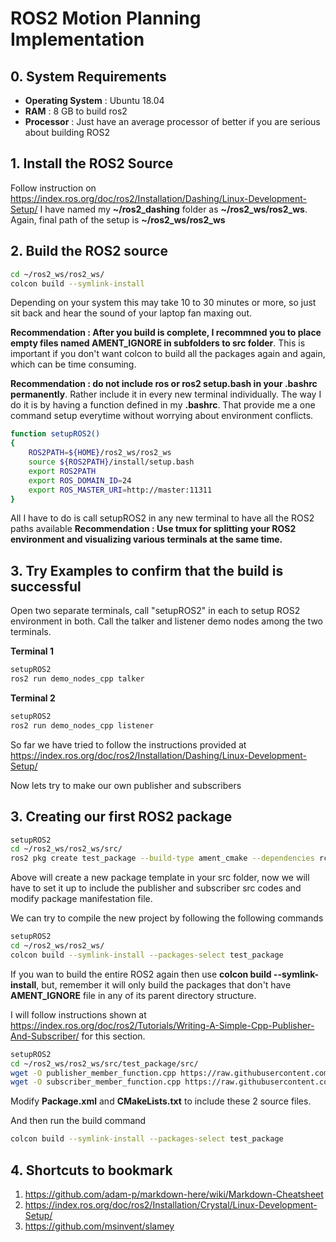 # ROS2 Motion Planning Implementation
## 0. System Requirements
* **Operating System** : Ubuntu 18.04
* **RAM** : 8 GB to build ros2
* **Processor** : Just have an average processor of better if you are serious about building ROS2

## 1. Install the ROS2 Source

Follow instruction on https://index.ros.org/doc/ros2/Installation/Dashing/Linux-Development-Setup/
I have named my **~/ros2_dashing** folder as **~/ros2_ws/ros2_ws**. Again, final path of the setup is **~/ros2_ws/ros2_ws**

## 2. Build the ROS2 source

```bash
cd ~/ros2_ws/ros2_ws/
colcon build --symlink-install
```
Depending on your system this may take 10 to 30 minutes or more, so just sit back and hear the sound of your laptop fan maxing out.

**Recommendation : After you build is complete, I recommned you to place empty files named AMENT_IGNORE in subfolders to src folder**. This is important if you don't want colcon to build all the packages again and again, which can be time consuming. 

**Recommendation : do not include ros or ros2 setup.bash in your .bashrc permanently**. Rather include it in every new terminal individually. The way I do it is by having a function defined in my **.bashrc**. That provide me a one command setup everytime without worrying about environment conflicts.

```bash
function setupROS2()
{
	ROS2PATH=${HOME}/ros2_ws/ros2_ws
	source ${ROS2PATH}/install/setup.bash
	export ROS2PATH
	export ROS_DOMAIN_ID=24
	export ROS_MASTER_URI=http://master:11311
}
```
All I have to do is call setupROS2 in any new terminal to have all the ROS2 paths available
**Recommendation : Use tmux for splitting your ROS2 environment and visualizing various terminals at the same time.**



## 3. Try Examples to confirm that the build is successful
Open two separate terminals, call "setupROS2" in each to setup ROS2 environment in both. Call the talker and listener demo nodes among the two terminals.



**Terminal 1**
```bash
setupROS2
ros2 run demo_nodes_cpp talker
```

**Terminal 2**
```bash
setupROS2
ros2 run demo_nodes_cpp listener
```

So far we have tried to follow the instructions provided at https://index.ros.org/doc/ros2/Installation/Dashing/Linux-Development-Setup/

Now lets try to make our own publisher and subscribers 

## 3. Creating our first ROS2 package

```bash
setupROS2
cd ~/ros2_ws/ros2_ws/src/
ros2 pkg create test_package --build-type ament_cmake --dependencies rclcpp
```
Above will create a new package template in your src folder, now we will have to set it up to include the publisher and subscriber src codes and modify package manifestation file.

We can try to compile the new project by following the following commands
```bash
setupROS2
cd ~/ros2_ws/ros2_ws/
colcon build --symlink-install --packages-select test_package
```

If you wan to build the entire ROS2 again then use **colcon build --symlink-install**, but, remember it will only build the packages that don't have **AMENT_IGNORE** file in any of its parent directory structure.

I will follow instructions shown at https://index.ros.org/doc/ros2/Tutorials/Writing-A-Simple-Cpp-Publisher-And-Subscriber/ for this section.

```bash
setupROS2
cd ~/ros2_ws/ros2_ws/src/test_package/src/
wget -O publisher_member_function.cpp https://raw.githubusercontent.com/ros2/examples/master/rclcpp/topics/minimal_publisher/member_function.cpp
wget -O subscriber_member_function.cpp https://raw.githubusercontent.com/ros2/examples/master/rclcpp/topics/minimal_subscriber/member_function.cpp
```

Modify **Package.xml** and **CMakeLists.txt** to include these 2 source files.

And then run the build command

```bash
colcon build --symlink-install --packages-select test_package
```



## 4. Shortcuts to bookmark
1.	https://github.com/adam-p/markdown-here/wiki/Markdown-Cheatsheet
2.	https://index.ros.org/doc/ros2/Installation/Crystal/Linux-Development-Setup/
3.	https://github.com/msinvent/slamey


